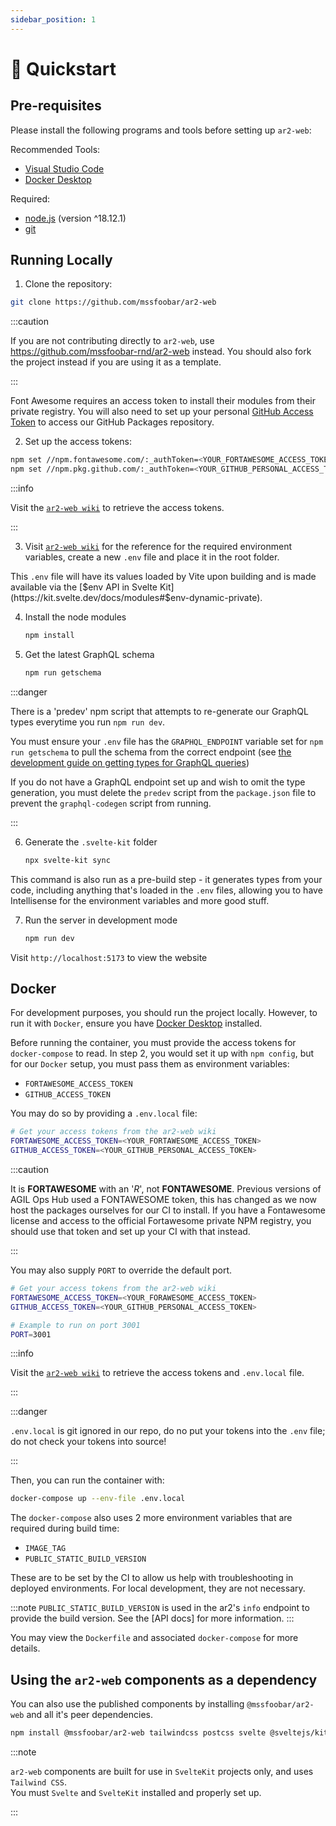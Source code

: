 ```yaml
---
sidebar_position: 1
---
```


# 🚀 Quickstart

## Pre-requisites

Please install the following programs and tools before setting up `ar2-web`:

Recommended Tools:

-   [Visual Studio Code](https://code.visualstudio.com/download)
-   [Docker Desktop](https://www.docker.com/products/docker-desktop/)

Required:

-   [node.js](https://nodejs.org/en/) (version ^18.12.1)
-   [git](https://git-scm.com/downloads)

## Running Locally

1. Clone the repository:

```bash
git clone https://github.com/mssfoobar/ar2-web
```

:::caution

If you are not contributing directly to `ar2-web`, use https://github.com/mssfoobar-rnd/ar2-web instead.
You should also fork the project instead if you are using it as a template.

:::

Font Awesome requires an access token to install their modules from their private registry.
You will also need to set up your personal [GitHub Access Token](https://docs.github.com/en/authentication/keeping-your-account-and-data-secure/creating-a-personal-access-token) to access our GitHub Packages repository.

2. Set up the access tokens:

```bash
npm set //npm.fontawesome.com/:_authToken=<YOUR_FORTAWESOME_ACCESS_TOKEN>
npm set //npm.pkg.github.com/:_authToken=<YOUR_GITHUB_PERSONAL_ACCESS_TOKEN>
```

:::info

Visit the [`ar2-web wiki`](https://github.com/mssfoobar/ar2-web/wiki/Sensitive-Tokens) to retrieve the access tokens.

:::

3. Visit [`ar2-web wiki`](https://github.com/mssfoobar/ar2-web/wiki/Environment-Variables) for the reference for the
   required environment variables, create a new `.env` file and place it in the root folder.

This `.env` file will have its values loaded by Vite upon building and is made available via the
[$env API in Svelte Kit](https://kit.svelte.dev/docs/modules#$env-dynamic-private).

4. Install the node modules

    ```bash
    npm install
    ```

5. Get the latest GraphQL schema

    ```bash
    npm run getschema
    ```

:::danger

There is a 'predev' npm script that attempts to re-generate our GraphQL types everytime you run `npm run dev`.

You must ensure your `.env` file has the `GRAPHQL_ENDPOINT` variable set for `npm run getschema` to pull the schema from
the correct endpoint (see
[the development guide on getting types for GraphQL queries](../guides/development.mdx#query-types--graphql-codegen))

If you do not have a GraphQL endpoint set up and wish to omit the type generation, you must delete the `predev` script
from the `package.json` file to prevent the `graphql-codegen` script from running.

:::

6. Generate the `.svelte-kit` folder

    ```bash
    npx svelte-kit sync
    ```

This command is also run as a pre-build step - it generates types from your code, including anything that's loaded in
the `.env` files, allowing you to have Intellisense for the environment variables and more good stuff.

7. Run the server in development mode

    ```bash
    npm run dev
    ```

Visit `http://localhost:5173` to view the website

## Docker

For development purposes, you should run the project locally. However, to run it with `Docker`, ensure you have
[Docker Desktop](https://www.docker.com/products/docker-desktop/) installed.

Before running the container, you must provide the access tokens for `docker-compose` to read. In step 2, you would
set it up with `npm config`, but for our `Docker` setup, you must pass them as environment variables:

-   `FORTAWESOME_ACCESS_TOKEN`
-   `GITHUB_ACCESS_TOKEN`

You may do so by providing a `.env.local` file:

```bash
# Get your access tokens from the ar2-web wiki
FORTAWESOME_ACCESS_TOKEN=<YOUR_FORTAWESOME_ACCESS_TOKEN>
GITHUB_ACCESS_TOKEN=<YOUR_GITHUB_PERSONAL_ACCESS_TOKEN>
```

:::caution

It is **FORTAWESOME** with an '_R_', not **FONTAWESOME**. Previous versions of AGIL Ops Hub used a FONTAWESOME token, this has changed as
we now host the packages ourselves for our CI to install. If you have a Fontawesome license and access to the official
Fortawesome private NPM registry, you should use that token and set up your CI with that instead.

:::

You may also supply `PORT` to override the default port.

```bash
# Get your access tokens from the ar2-web wiki
FORTAWESOME_ACCESS_TOKEN=<YOUR_FORAWESOME_ACCESS_TOKEN>
GITHUB_ACCESS_TOKEN=<YOUR_GITHUB_PERSONAL_ACCESS_TOKEN>

# Example to run on port 3001
PORT=3001
```

:::info

Visit the [`ar2-web wiki`](https://github.com/mssfoobar/ar2-web/wiki/Sensitive-Tokens) to retrieve the access tokens and `.env.local` file.

:::

:::danger

`.env.local` is git ignored in our repo, do no put your tokens into the `.env` file; do not check your tokens into source!

:::

Then, you can run the container with:

```bash
docker-compose up --env-file .env.local
```

The `docker-compose` also uses 2 more environment variables that are required during build time:

-   `IMAGE_TAG`
-   `PUBLIC_STATIC_BUILD_VERSION`

These are to be set by the CI to allow us help with troubleshooting in deployed environments. For local development,
they are not necessary.

:::note
`PUBLIC_STATIC_BUILD_VERSION` is used in the ar2's `info` endpoint to provide the build version.
See the [API docs] for more information.
:::

You may view the `Dockerfile` and associated `docker-compose` for more details.

## Using the `ar2-web` components as a dependency

You can also use the published components by installing `@mssfoobar/ar2-web` and all it's peer dependencies.

```bash
npm install @mssfoobar/ar2-web tailwindcss postcss svelte @sveltejs/kit
```

:::note

`ar2-web` components are built for use in `SvelteKit` projects only, and uses `Tailwind CSS`.  
You must `Svelte` and `SvelteKit` installed and properly set up.

:::
